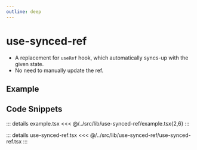 ```yaml
---
outline: deep
---
```

# use-synced-ref

- A replacement for `useRef` hook, which automatically syncs-up with the given state.
- No need to manually update the ref.


## Example

<div ref="el" />

<script setup>
import { createElement } from 'react'
import { createRoot } from 'react-dom/client'
import { ref, onMounted } from 'vue'
import Example from '../../src/lib/use-synced-ref/example'
import useSyncedRef from '../../src/lib/use-synced-ref/use-synced-ref'

const el = ref()
onMounted(() => {
   const root = createRoot(el.value)
   root.render(createElement(Example, {}, null))
})
</script>

## Code Snippets

::: details example.tsx
<<< @/../src/lib/use-synced-ref/example.tsx{2,6}
:::

::: details use-synced-ref.tsx
<<< @/../src/lib/use-synced-ref/use-synced-ref.tsx
:::


<!-- ::: code-group

```sh [ts]
$ npm add -D vitepress
```

```sh [js]
$ pnpm add -D vitepress
```

::: -->
